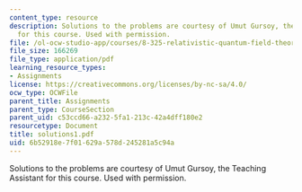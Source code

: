 ```yaml
---
content_type: resource
description: Solutions to the problems are courtesy of Umut Gursoy, the Teaching Assistant
  for this course. Used with permission.
file: /ol-ocw-studio-app/courses/8-325-relativistic-quantum-field-theory-iii-spring-2003/6b52918e7f01629a578d245281a5c94a_solutions1.pdf
file_size: 166269
file_type: application/pdf
learning_resource_types:
- Assignments
license: https://creativecommons.org/licenses/by-nc-sa/4.0/
ocw_type: OCWFile
parent_title: Assignments
parent_type: CourseSection
parent_uid: c53ccd66-a232-5fa1-213c-42a4dff180e2
resourcetype: Document
title: solutions1.pdf
uid: 6b52918e-7f01-629a-578d-245281a5c94a
---
```

Solutions to the problems are courtesy of Umut Gursoy, the Teaching Assistant for this course. Used with permission.
